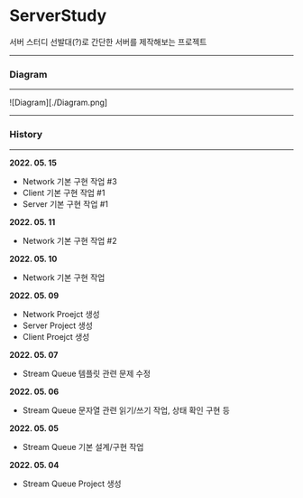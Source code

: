 # ServerStudy

서버 스터디 선발대(?)로 간단한 서버를 제작해보는 프로젝트

---------------

### __Diagram__

-----------

![Diagram][./Diagram.png]

---------------

### __History__

-----------

**2022. 05. 15**

- Network 기본 구현 작업 #3
- Client 기본 구현 작업 #1
- Server 기본 구현 작업 #1

**2022. 05. 11**

- Network 기본 구현 작업 #2

**2022. 05. 10**

- Network 기본 구현 작업

**2022. 05. 09**

- Network Proejct 생성
- Server Project 생성
- Client Proejct 생성

**2022. 05. 07**

 - Stream Queue 템플릿 관련 문제 수정

**2022. 05. 06**

 - Stream Queue 문자열 관련 읽기/쓰기 작업, 상태 확인 구현 등

**2022. 05. 05**

 - Stream Queue 기본 설계/구현 작업 

**2022. 05. 04**

 - Stream Queue Project 생성
